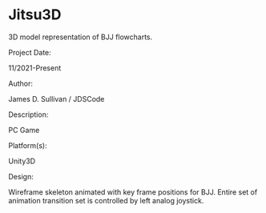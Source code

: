 # Jitsu3D
3D model representation of BJJ flowcharts.


Project Date: 

11/2021-Present

Author: 

James D. Sullivan / JDSCode

Description: 

PC Game

Platform(s): 

Unity3D

Design:

Wireframe skeleton animated with key frame positions for BJJ.  Entire set of animation transition set 
is controlled by left analog joystick.


